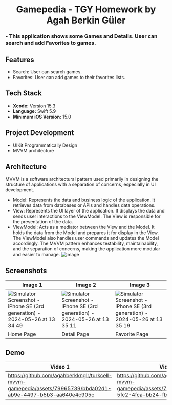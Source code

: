 <div  align="center">
<h1> Gamepedia - TGY Homework by Agah Berkin Güler </h1>
</div>

<div  align="leading">
<h3> - This application shows some Games and Details. User can search and add Favorites to games. </h3>
</div>

## Features
- Search: User can search games.
- Favorites: User can add games to their favorites lists.

## Tech Stack
- **Xcode:** Version 15.3
- **Language:** Swift 5.9
- **Minimum iOS Version:** 15.0

## Project Development
- UIKit Programmatically Design
- MVVM architecture

## Architecture
MVVM is a software architectural pattern used primarily in designing the structure of applications with a separation of concerns, especially in UI development.
- Model: Represents the data and business logic of the application. It retrieves data from databases or APIs and handles data operations.
- View: Represents the UI layer of the application. It displays the data and sends user interactions to the ViewModel. The View is responsible for the presentation of the data.
- ViewModel: Acts as a mediator between the View and the Model. It holds the data from the Model and prepares it for display in the View. The ViewModel also handles user commands and updates the Model accordingly.
The MVVM pattern enhances testability, maintainability, and the separation of concerns, making the application more modular and easier to manage.
![image](https://github.com/agahberkknglr/turkcell-mvvm-gamepedia/assets/79965739/b5c9e608-81ec-459e-b284-ddf705340ae6)

 ## Screenshots
| Image 1                | Image 2                | Image 3                |
|------------------------|------------------------|------------------------|
| ![Simulator Screenshot - iPhone SE (3rd generation) - 2024-05-26 at 13 34 49](https://github.com/agahberkknglr/turkcell-mvvm-gamepedia/assets/79965739/cf8abd82-ef42-41fb-8abe-60b9d45cf5c8) | ![Simulator Screenshot - iPhone SE (3rd generation) - 2024-05-26 at 13 35 11](https://github.com/agahberkknglr/turkcell-mvvm-gamepedia/assets/79965739/3f9b136c-1c7a-4da4-ae08-554d99a42c52) | ![Simulator Screenshot - iPhone SE (3rd generation) - 2024-05-26 at 13 35 19](https://github.com/agahberkknglr/turkcell-mvvm-gamepedia/assets/79965739/d6e3fe91-ef9e-4d6d-86d5-ba24f2912bb7) |
| Home Page | Detail Page | Favorite Page |

## Demo
| Video 1                | Video 2                | 
|------------------------|------------------------|
| https://github.com/agahberkknglr/turkcell-mvvm-gamepedia/assets/79965739/bbda02d1-ab9e-4497-b5b3-aa640e4c905c | https://github.com/agahberkknglr/turkcell-mvvm-gamepedia/assets/79965739/c7b21586-5fc2-4fca-bb24-fb57e5b4ca34 |

